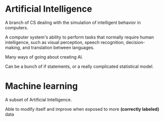 # Artificial Intelligence

A branch of CS dealing with the simulation of intelligent behavior in computers.

A computer system's ability to perform tasks that normally require human intelligence, such as visual perception, speech recognition, decision-making, and translation between languages.

Many ways of going about creating AI.

Can be a bunch of if statements, or a really complicated statistical model.


# Machine learning

A subset of Artificial Intelligence.

Able to modify itself and improve when exposed to more __(correctly labeled)__ data
